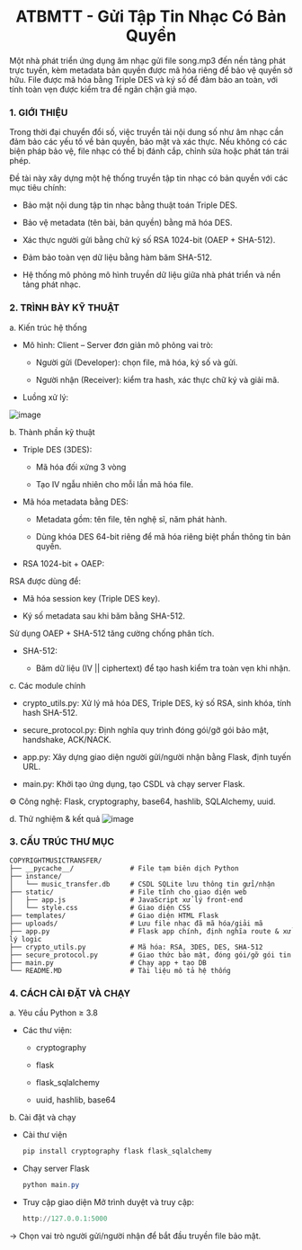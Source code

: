 <h1 align="center">ATBMTT - Gửi Tập Tin Nhạc Có Bản Quyền </h1>
 Một nhà phát triển ứng dụng âm nhạc gửi file song.mp3 đến nền tảng phát trực tuyến, kèm metadata bản quyền được  mã hóa riêng để bảo vệ quyền sở hữu. File được mã hóa bằng Triple DES và ký số để đảm bảo an toàn, với tính toàn  vẹn được kiểm tra để ngăn chặn giả mạo.

### 1. GIỚI THIỆU

Trong thời đại chuyển đổi số, việc truyền tải nội dung số như âm nhạc cần đảm bảo các yếu tố về bản quyền, bảo mật và xác thực. Nếu không có các biện pháp bảo vệ, file nhạc có thể bị đánh cắp, chỉnh sửa hoặc phát tán trái phép.

Đề tài này xây dựng một hệ thống truyền tập tin nhạc có bản quyền với các mục tiêu chính:

- Bảo mật nội dung tập tin nhạc bằng thuật toán Triple DES.

- Bảo vệ metadata (tên bài, bản quyền) bằng mã hóa DES.

- Xác thực người gửi bằng chữ ký số RSA 1024-bit (OAEP + SHA-512).

- Đảm bảo toàn vẹn dữ liệu bằng hàm băm SHA-512.

- Hệ thống mô phỏng mô hình truyền dữ liệu giữa nhà phát triển và nền tảng phát nhạc.

### 2. TRÌNH BÀY KỸ THUẬT
   
a. Kiến trúc hệ thống
- Mô hình: Client – Server đơn giản mô phỏng vai trò:

  + Người gửi (Developer): chọn file, mã hóa, ký số và gửi.
   
  + Người nhận (Receiver): kiểm tra hash, xác thực chữ ký và giải mã.

- Luồng xử lý:

![image](https://github.com/user-attachments/assets/a4979048-02c2-428c-a6a3-a46b02f7369c)

b. Thành phần kỹ thuật
- Triple DES (3DES):

  + Mã hóa đối xứng 3 vòng
  
  + Tạo IV ngẫu nhiên cho mỗi lần mã hóa file.

- Mã hóa metadata bằng DES:

  + Metadata gồm: tên file, tên nghệ sĩ, năm phát hành.
  
  + Dùng khóa DES 64-bit riêng để mã hóa riêng biệt phần thông tin bản quyền.

- RSA 1024-bit + OAEP:

 RSA được dùng để:

  + Mã hóa session key (Triple DES key).
  
  + Ký số metadata sau khi băm bằng SHA-512.
 
 Sử dụng OAEP + SHA-512 tăng cường chống phân tích.

- SHA-512:

  + Băm dữ liệu (IV || ciphertext) để tạo hash kiểm tra toàn vẹn khi nhận.

c. Các module chính
- crypto_utils.py: Xử lý mã hóa DES, Triple DES, ký số RSA, sinh khóa, tính hash SHA-512.

- secure_protocol.py: Định nghĩa quy trình đóng gói/gỡ gói bảo mật, handshake, ACK/NACK.

- app.py: Xây dựng giao diện người gửi/người nhận bằng Flask, định tuyến URL.

- main.py: Khởi tạo ứng dụng, tạo CSDL và chạy server Flask.

⚙️ Công nghệ: Flask, cryptography, base64, hashlib, SQLAlchemy, uuid.

d. Thử nghiệm & kết quả
![image](https://github.com/user-attachments/assets/ad87f709-42b3-486a-a1b7-f92dc93a8ef0)

### 3. CẤU TRÚC THƯ MỤC
```
COPYRIGHTMUSICTRANSFER/
├── __pycache__/              # File tạm biên dịch Python
├── instance/
│   └── music_transfer.db     # CSDL SQLite lưu thông tin gửi/nhận
├── static/                   # File tĩnh cho giao diện web
│   ├── app.js                # JavaScript xử lý front-end
│   └── style.css             # Giao diện CSS
├── templates/                # Giao diện HTML Flask
├── uploads/                  # Lưu file nhạc đã mã hóa/giải mã
├── app.py                    # Flask app chính, định nghĩa route & xử lý logic
├── crypto_utils.py           # Mã hóa: RSA, 3DES, DES, SHA-512
├── secure_protocol.py        # Giao thức bảo mật, đóng gói/gỡ gói tin
├── main.py                   # Chạy app + tạo DB
└── README.MD                 # Tài liệu mô tả hệ thống 
```

### 4. CÁCH CÀI ĐẶT VÀ CHẠY
a. Yêu cầu
Python ≥ 3.8

- Các thư viện:

  + cryptography
  
  + flask
  
  + flask_sqlalchemy
  
  + uuid, hashlib, base64

b. Cài đặt và chạy
- Cài thư viện
  
   ```powershell
  pip install cryptography flask flask_sqlalchemy
   ```
- Chạy server Flask

   ```powershell
   python main.py
   ```

- Truy cập giao diện
Mở trình duyệt và truy cập:
   ```powershell
   http://127.0.0.1:5000
   ```

→ Chọn vai trò người gửi/người nhận để bắt đầu truyền file bảo mật.
